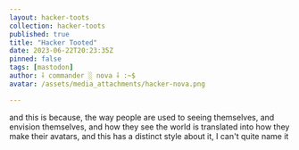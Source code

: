 ```yaml
---
layout: hacker-toots
collection: hacker-toots
published: true
title: "Hacker Tooted"
date: 2023-06-22T20:23:35Z
pinned: false
tags: [mastodon]
author: ⸸ commander ░ nova ⸸ :~$
avatar: /assets/media_attachments/hacker-nova.png

---
```


<p>and this is because, the way people are used to seeing themselves, and envision themselves, and how they see the world is translated into how they make their avatars, and this has a distinct style about it, I can&#39;t quite name it</p>



